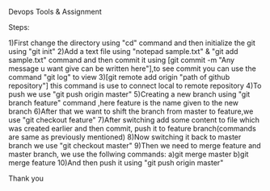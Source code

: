Devops Tools & Assignment

Steps:

1)First change the directory using "cd" command and then initialize the git using "git init"
2)Add a text file using "notepad sample.txt" & "git add sample.txt" command and then commit it using [git commit -m "Any message u want give can be written here"],to see commit you can use the command "git log" to view
3)[git remote add origin "path of github repository"] this command is use to connect local to remote repository
4)To push we use "git push origin master"
5)Creating a new branch using "git branch feature" command ,here feature is the name given to the new branch
6)After that we want to shift the branch from master to feature,we use "git checkout feature"
7)After switching add some content to file which was created earlier and then commit, push it to feature branch(commands are same as previously mentioned)
8)Now switching it back to master branch we use "git checkout master"
9)Then we need to merge feature and master branch, we use the follwing commands: a)git merge master b)git merge feature
10)And then push it using "git push origin master"

Thank you
